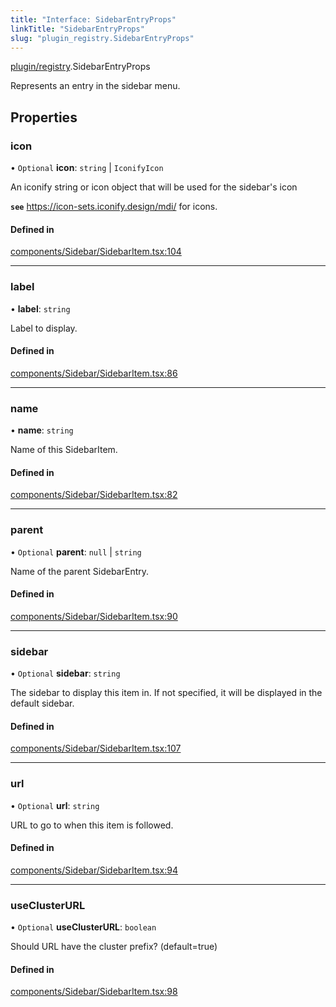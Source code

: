 ```yaml
---
title: "Interface: SidebarEntryProps"
linkTitle: "SidebarEntryProps"
slug: "plugin_registry.SidebarEntryProps"
---
```


[plugin/registry](../modules/plugin_registry.md).SidebarEntryProps

Represents an entry in the sidebar menu.

## Properties

### icon

• `Optional` **icon**: `string` \| `IconifyIcon`

An iconify string or icon object that will be used for the sidebar's icon

**`see`** https://icon-sets.iconify.design/mdi/ for icons.

#### Defined in

[components/Sidebar/SidebarItem.tsx:104](https://github.com/headlamp-k8s/headlamp/blob/a8b3c4c6/frontend/src/components/Sidebar/SidebarItem.tsx#L104)

___

### label

• **label**: `string`

Label to display.

#### Defined in

[components/Sidebar/SidebarItem.tsx:86](https://github.com/headlamp-k8s/headlamp/blob/a8b3c4c6/frontend/src/components/Sidebar/SidebarItem.tsx#L86)

___

### name

• **name**: `string`

Name of this SidebarItem.

#### Defined in

[components/Sidebar/SidebarItem.tsx:82](https://github.com/headlamp-k8s/headlamp/blob/a8b3c4c6/frontend/src/components/Sidebar/SidebarItem.tsx#L82)

___

### parent

• `Optional` **parent**: ``null`` \| `string`

Name of the parent SidebarEntry.

#### Defined in

[components/Sidebar/SidebarItem.tsx:90](https://github.com/headlamp-k8s/headlamp/blob/a8b3c4c6/frontend/src/components/Sidebar/SidebarItem.tsx#L90)

___

### sidebar

• `Optional` **sidebar**: `string`

The sidebar to display this item in. If not specified, it will be displayed in the default sidebar.

#### Defined in

[components/Sidebar/SidebarItem.tsx:107](https://github.com/headlamp-k8s/headlamp/blob/a8b3c4c6/frontend/src/components/Sidebar/SidebarItem.tsx#L107)

___

### url

• `Optional` **url**: `string`

URL to go to when this item is followed.

#### Defined in

[components/Sidebar/SidebarItem.tsx:94](https://github.com/headlamp-k8s/headlamp/blob/a8b3c4c6/frontend/src/components/Sidebar/SidebarItem.tsx#L94)

___

### useClusterURL

• `Optional` **useClusterURL**: `boolean`

Should URL have the cluster prefix? (default=true)

#### Defined in

[components/Sidebar/SidebarItem.tsx:98](https://github.com/headlamp-k8s/headlamp/blob/a8b3c4c6/frontend/src/components/Sidebar/SidebarItem.tsx#L98)
